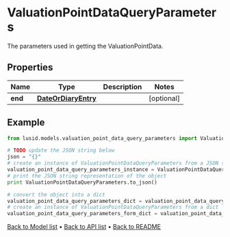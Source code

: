 # ValuationPointDataQueryParameters

The parameters used in getting the ValuationPointData.

## Properties
Name | Type | Description | Notes
------------ | ------------- | ------------- | -------------
**end** | [**DateOrDiaryEntry**](DateOrDiaryEntry.md) |  | [optional] 

## Example

```python
from lusid.models.valuation_point_data_query_parameters import ValuationPointDataQueryParameters

# TODO update the JSON string below
json = "{}"
# create an instance of ValuationPointDataQueryParameters from a JSON string
valuation_point_data_query_parameters_instance = ValuationPointDataQueryParameters.from_json(json)
# print the JSON string representation of the object
print ValuationPointDataQueryParameters.to_json()

# convert the object into a dict
valuation_point_data_query_parameters_dict = valuation_point_data_query_parameters_instance.to_dict()
# create an instance of ValuationPointDataQueryParameters from a dict
valuation_point_data_query_parameters_form_dict = valuation_point_data_query_parameters.from_dict(valuation_point_data_query_parameters_dict)
```
[Back to Model list](../README.md#documentation-for-models) &#8226; [Back to API list](../README.md#documentation-for-api-endpoints) &#8226; [Back to README](../README.md)


